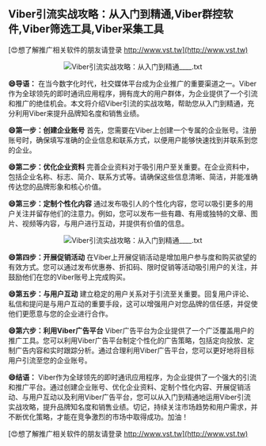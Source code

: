 ## **Viber引流实战攻略：从入门到精通,Viber群控软件,Viber筛选工具,Viber采集工具**

[😍想了解推广相关软件的朋友请登录 http://www.vst.tw](http://www.vst.tw)

 <center><img src="https://vst.tw/MP4/tuiguang/png/6.png" alt="Viber引流实战攻略：从入门到精通____.txt"></center>

**😄导语：**
在当今数字化时代，社交媒体平台成为企业推广的重要渠道之一。Viber作为全球领先的即时通讯应用程序，拥有庞大的用户群体，为企业提供了一个引流和推广的绝佳机会。本文将介绍Viber引流的实战攻略，帮助您从入门到精通，充分利用Viber来提升品牌知名度和销售业绩。

**😄第一步：创建企业账号**
首先，您需要在Viber上创建一个专属的企业账号。注册账号时，确保填写准确的企业信息和联系方式，以便用户能够快速找到并联系到您的企业。

**😄第二步：优化企业资料**
完善企业资料对于吸引用户至关重要。在企业资料中，包括企业名称、标志、简介、联系方式等。请确保这些信息清晰、简洁，并能准确传达您的品牌形象和核心价值。

**😄第三步：定制个性化内容**
通过发布吸引人的个性化内容，您可以吸引更多的用户关注并留存他们的注意力。例如，您可以发布一些有趣、有用或独特的文章、图片、视频等内容，与用户进行互动，并提供有价值的信息。

 <center><img src="https://vst.tw/MP4/tuiguang/png/4.png" alt="Viber引流实战攻略：从入门到精通____.txt"></center>

**😄第四步：开展促销活动**
在Viber上开展促销活动是增加用户参与度和购买欲望的有效方式。您可以通过发布优惠券、折扣码、限时促销等活动吸引用户的关注，并鼓励他们在您的Viber账号上完成购买。

**😄第五步：与用户互动**
建立稳定的用户关系对于引流至关重要。回复用户评论、私信和提问是与用户互动的重要手段，这可以增强用户对您品牌的信任感，并促使他们更愿意与您的企业进行合作。

**😄第六步：利用Viber广告平台**
Viber广告平台为企业提供了一个广泛覆盖用户的推广工具。您可以利用Viber广告平台制定个性化的广告策略，包括定向投放、定制广告内容和实时跟踪分析。通过合理利用Viber广告平台，您可以更好地将目标用户引流至您的企业账号。

**😄结语：**
Viber作为全球领先的即时通讯应用程序，为企业提供了一个强大的引流和推广平台。通过创建企业账号、优化企业资料、定制个性化内容、开展促销活动、与用户互动以及利用Viber广告平台，您可以从入门到精通地运用Viber引流实战攻略，提升品牌知名度和销售业绩。切记，持续关注市场趋势和用户需求，并不断优化策略，才能在竞争激烈的市场中取得成功。加油！

[😍想了解推广相关软件的朋友请登录 http://www.vst.tw](http://www.vst.tw)



